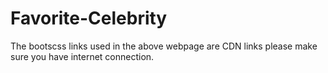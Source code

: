 # Favorite-Celebrity
The bootscss links used in the above webpage are CDN links please make sure you have internet connection.
